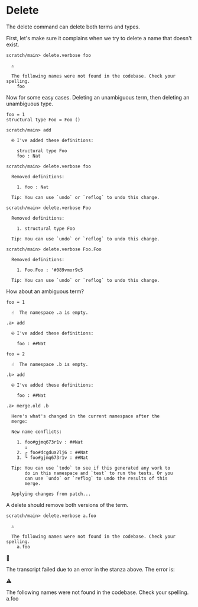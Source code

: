# Delete

The delete command can delete both terms and types.

First, let's make sure it complains when we try to delete a name that doesn't
exist.

```ucm
scratch/main> delete.verbose foo

  ⚠️
  
  The following names were not found in the codebase. Check your spelling.
    foo

```
Now for some easy cases. Deleting an unambiguous term, then deleting an
unambiguous type.

```unison
foo = 1
structural type Foo = Foo ()
```

```ucm
scratch/main> add

  ⍟ I've added these definitions:
  
    structural type Foo
    foo : Nat

scratch/main> delete.verbose foo

  Removed definitions:
  
    1. foo : Nat
  
  Tip: You can use `undo` or `reflog` to undo this change.

scratch/main> delete.verbose Foo

  Removed definitions:
  
    1. structural type Foo
  
  Tip: You can use `undo` or `reflog` to undo this change.

scratch/main> delete.verbose Foo.Foo

  Removed definitions:
  
    1. Foo.Foo : '#089vmor9c5
  
  Tip: You can use `undo` or `reflog` to undo this change.

```
How about an ambiguous term?

```unison
foo = 1
```

```ucm
  ☝️  The namespace .a is empty.

.a> add

  ⍟ I've added these definitions:
  
    foo : ##Nat

```
```unison
foo = 2
```

```ucm
  ☝️  The namespace .b is empty.

.b> add

  ⍟ I've added these definitions:
  
    foo : ##Nat

.a> merge.old .b

  Here's what's changed in the current namespace after the
  merge:
  
  New name conflicts:
  
    1. foo#gjmq673r1v : ##Nat
       ↓
    2. ┌ foo#dcgdua2lj6 : ##Nat
    3. └ foo#gjmq673r1v : ##Nat
  
  Tip: You can use `todo` to see if this generated any work to
       do in this namespace and `test` to run the tests. Or you
       can use `undo` or `reflog` to undo the results of this
       merge.

  Applying changes from patch...

```
A delete should remove both versions of the term.

```ucm
scratch/main> delete.verbose a.foo

  ⚠️
  
  The following names were not found in the codebase. Check your spelling.
    a.foo

```



🛑

The transcript failed due to an error in the stanza above. The error is:


  ⚠️
  
  The following names were not found in the codebase. Check your spelling.
    a.foo

